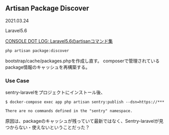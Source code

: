 ## Artisan Package Discover
2021.03.24

Laravel5.6

[CONSOLE DOT LOG: Laravel5.6のartisanコマンド集](https://blog.capilano-fw.com/?p=768#packagediscover)

```
php artisan package:discover
```

bootstrap/cache/packages.phpを作成し直す。
composerで管理されているpackage情報のキャッシュを再構築する。

### Use Case
sentry-laravelをプロジェクトにインストール後、
```
$ docker-compose exec app php artisan sentry:publish --dsn=https://***

There are no commands defined in the "sentry" namespace.
```
原因は、packageのキャッシュが残っていて最新ではなく、Sentry-laravelが見つからない・使えないということだった？
